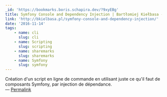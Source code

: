 ```yaml
---
_id: 'https://bookmarks.boris.schapira.dev/?9xyEBg'
title: Symfony Console and Dependency Injection | Bartłomiej Kiełbasa - Blog
link: 'http://bkielbasa.pl/symfony-console-and-dependency-injection/'
date: '2016-11-14'
tags:
    - name: cli
      slug: cli
    - name: Scripting
      slug: scripting
    - name: sharemarks
      slug: sharemarks
    - name: Symfony
      slug: symfony
---
```


Création d'un script en ligne de commande en utilisant juste ce qu'il faut de
composants Symfony, par injection de dépendance. <br>&#8212;
<a href="https://bookmarks.boris.schapira.dev/?9xyEBg" title="Permalink">Permalink</a>
